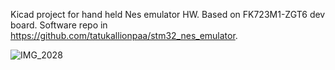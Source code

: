 Kicad project for hand held Nes emulator HW. Based on FK723M1-ZGT6 dev board. Software repo in https://github.com/tatukallionpaa/stm32_nes_emulator.

![IMG_2028](https://github.com/user-attachments/assets/b48024f0-a03c-4bf6-bbd0-934e43066a67)
